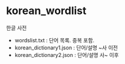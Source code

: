 # korean_wordlist
한글 사전
* wordslist.txt : 단어 목록. 중복 포함.
* korean_dictionary1.json : 단어/설명 ~사 이전
* korean_dictionary2.json : 단어/설명 사~ 이후
